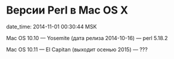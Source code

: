 # Версии Perl в Mac OS X

date_time: 2014-11-01 00:30:44 MSK

Mac OS 10.10 — Yosemite (дата релиза 2014-10-16) — perl 5.18.2

Mac OS 10.11 — El Capitan (выходит осенью 2015) — ???
